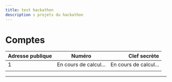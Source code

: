 ```yaml
---
title: test hackathon
description : projets du hackathon
---
```

# Comptes

Adresse publique | Numéro | Clef secrète
:---|:---:|---:
<span id="index">1</span> | <span id="public_address_string_1">En cours de calcul...</span> | <span id="private_key_string_1">En cours de calcul...</span>
 |<span id="public_address_qr_code_1"></span> | <span id="private_key_qr_code_1"> </span>

---

<script src="https://code.jquery.com/jquery-3.3.1.min.js"></script>
<script src="js/ethereumjs-wallet-0.6.0.min.js"></script>
<script src="js/ethereumjs-wallet-hd-0.6.0.min.js"></script>
<script src="js/qrcode.min.js"></script>
<script src="https://cdn.jsdelivr.net/gh/iancoleman/bip39@0.3.7/src/js/unorm.js"></script>
<script src="https://cdn.jsdelivr.net/gh/iancoleman/bip39@0.3.7/src/js/sjcl-bip39.js"></script>
<script src="https://cdn.jsdelivr.net/gh/iancoleman/bip39@0.3.7/src/js/wordlist_english.js"></script>
<script src="https://cdn.jsdelivr.net/gh/iancoleman/bip39@0.3.7/src/js/wordlist_japanese.js"></script>
<script src="https://cdn.jsdelivr.net/gh/iancoleman/bip39@0.3.7/src/js/wordlist_spanish.js"></script>
<script src="https://cdn.jsdelivr.net/gh/iancoleman/bip39@0.3.7/src/js/wordlist_chinese_simplified.js"></script>
<script src="https://cdn.jsdelivr.net/gh/iancoleman/bip39@0.3.7/src/js/wordlist_chinese_traditional.js"></script>
<script src="https://cdn.jsdelivr.net/gh/iancoleman/bip39@0.3.7/src/js/wordlist_french.js"></script>
<script src="https://cdn.jsdelivr.net/gh/iancoleman/bip39@0.3.7/src/js/wordlist_italian.js"></script>
<script src="https://cdn.jsdelivr.net/gh/iancoleman/bip39@0.3.7/src/js/wordlist_korean.js"></script>
<script src="https://cdn.jsdelivr.net/gh/iancoleman/bip39@0.3.7/src/js/jsbip39.js"></script>
<script src="js/index.js" defer></script>
